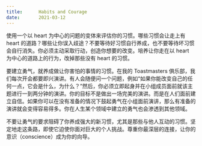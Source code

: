 ```yaml
---
title:      Habits and Courage
date:       2021-03-12
---
```


使用一个以 heart 为中心的问题的变体来评估你的习惯。哪些习惯会让走上有 heart 的道路？哪些让你误入歧途？不要等待好习惯自行养成，也不要等待坏习惯会自行消失。你必须主动采取行动，创造你想要的改变。培养让你走在以 heart 为中心的道路上的行为，改掉那些没有 heart 的习惯。

要建立勇气，就养成做让你害怕的事情的习惯。在我的 Toastmasters 俱乐部，我们每次开会都要即兴演讲。有人会随便问一个问题，例如“如果你能改变自己的任何一点，它会是什么，为什么？”然后，你必须立即起身并在小组成员面前就该主题进行一到两分钟的演讲。你的目标不是做出一场完美的演讲。而是在人们面前建立自信。如果你可以在没有准备的情况下鼓起勇气在小组面前演讲，那么有准备的演讲就会变得容易得多。你在人生某个领域中建立的勇气也会渗透到其他领域。

不要让勇气的要求阻碍了你养成强大的新习惯，尤其是那些与他人互动的习惯。坚定地走这条路，即使它迫使你面对巨大的个人挑战。尊重你最深层的连接，让你的意识（conscience）成为你的向导。

